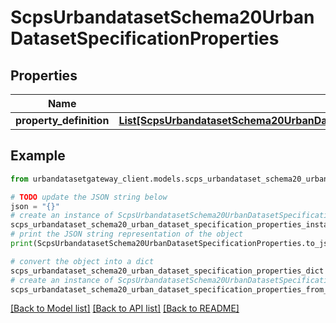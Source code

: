 # ScpsUrbandatasetSchema20UrbanDatasetSpecificationProperties


## Properties

Name | Type | Description | Notes
------------ | ------------- | ------------- | -------------
**property_definition** | [**List[ScpsUrbandatasetSchema20UrbanDatasetSpecificationPropertiesPropertyDefinitionInner]**](ScpsUrbandatasetSchema20UrbanDatasetSpecificationPropertiesPropertyDefinitionInner.md) |  | 

## Example

```python
from urbandatasetgateway_client.models.scps_urbandataset_schema20_urban_dataset_specification_properties import ScpsUrbandatasetSchema20UrbanDatasetSpecificationProperties

# TODO update the JSON string below
json = "{}"
# create an instance of ScpsUrbandatasetSchema20UrbanDatasetSpecificationProperties from a JSON string
scps_urbandataset_schema20_urban_dataset_specification_properties_instance = ScpsUrbandatasetSchema20UrbanDatasetSpecificationProperties.from_json(json)
# print the JSON string representation of the object
print(ScpsUrbandatasetSchema20UrbanDatasetSpecificationProperties.to_json())

# convert the object into a dict
scps_urbandataset_schema20_urban_dataset_specification_properties_dict = scps_urbandataset_schema20_urban_dataset_specification_properties_instance.to_dict()
# create an instance of ScpsUrbandatasetSchema20UrbanDatasetSpecificationProperties from a dict
scps_urbandataset_schema20_urban_dataset_specification_properties_from_dict = ScpsUrbandatasetSchema20UrbanDatasetSpecificationProperties.from_dict(scps_urbandataset_schema20_urban_dataset_specification_properties_dict)
```
[[Back to Model list]](../README.md#documentation-for-models) [[Back to API list]](../README.md#documentation-for-api-endpoints) [[Back to README]](../README.md)


